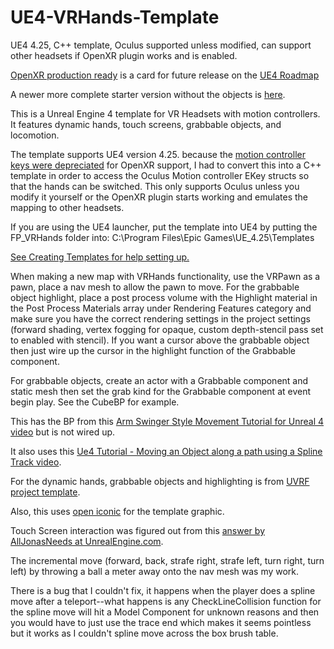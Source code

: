 # UE4-VRHands-Template

UE4 4.25, C++ template, Oculus supported unless modified, can support other headsets if OpenXR plugin works and is enabled.

[OpenXR production ready](https://trello.com/c/p0ROFB2t) is a card for future release on the [UE4 Roadmap](https://trello.com/b/TTAVI7Ny/ue4-roadmap)

A newer more complete starter version without the objects is <a href="https://github.com/DanielRBowen/UE4-VR-XPlatform-Menu" target="_blank">here</a>.

This is a Unreal Engine 4 template for VR Headsets with motion controllers. It features dynamic hands, touch screens, grabbable objects, and locomotion.

The template supports UE4 version 4.25. because the [motion controller keys were depreciated](https://docs.unrealengine.com/en-US/Platforms/VR/DevelopVR/MotionControllerKeyDeprecation/index.html) for OpenXR support, I had to convert this into a C++ template in order to access the Oculus Motion controller EKey structs so that the hands can be switched. This only supports Oculus unless you modify it yourself or the OpenXR plugin starts working and emulates the mapping to other headsets.

If you are using the UE4 launcher, put the template into UE4 by putting the FP_VRHands folder into: 
C:\Program Files\Epic Games\UE_4.25\Templates

<a href="https://docs.unrealengine.com/en-US/Engine/Basics/Projects/CreatingTemplates" target="_blank">See Creating Templates for help setting up.</a>

When making a new map with VRHands functionality, use the VRPawn as a pawn, place a nav mesh to allow the pawn to move. For the grabbable object highlight, place a post process volume with the Highlight material in the Post Process Materials array under Rendering Features category and make sure you have the correct rendering settings in the project settings (forward shading, vertex fogging for opaque, custom depth-stencil pass set to enabled with stencil). If you want a cursor above the grabbable object then just wire up the cursor in the highlight function of the Grabbable component.

For grabbable objects, create an actor with a Grabbable component and static mesh then set the grab kind for the Grabbable component at event begin play. See the CubeBP for example.


This has the BP from this <a href="https://youtu.be/lMieSD_7nSg" target="_blank">Arm Swinger Style Movement Tutorial for Unreal 4 video</a> but is not wired up.

It also uses this <a href="https://youtu.be/bWXI91FdMtk" target="_blank">Ue4 Tutorial - Moving an Object along a path using a Spline Track video</a>.

For the dynamic hands, grabbable objects and highlighting is from <a href="https://forums.unrealengine.com/development-discussion/vr-ar-development/1381972-uvrf-handpresence-template-for-rift-vive-free-shooting-range-update-1-3-laser-interactions" target="_blank">UVRF project template</a>.

Also, this uses <a href="https://useiconic.com/icons/hand/" target="_blank">open iconic</a> for the template graphic.

Touch Screen interaction was figured out from this <a href="https://answers.unrealengine.com/questions/669917/vr-touch-screen-interaction.html" target="_blank">answer by AllJonasNeeds at UnrealEngine.com</a>.

The incremental move (forward, back, strafe right, strafe left, turn right, turn left) by throwing a ball a meter away onto the nav mesh was my work.

There is a bug that I couldn't fix, it happens when the player does a spline move after a teleport--what happens is any CheckLineCollision function for the spline move will hit a Model Component for unknown reasons and then you would have to just use the trace end which makes it seems pointless but it works as I couldn't spline move across the box brush table.
